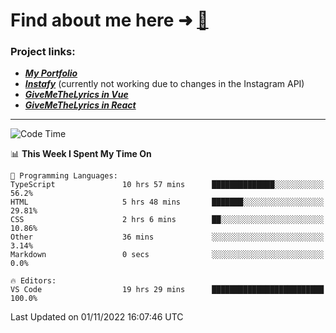 # Find about me here ➜ [🧑](https://pauabella.dev)

### Project links:
- ***[My Portfolio](https://pauabella.dev)***
- ***[Instafy](https://instafy.me)*** (currently not working due to changes in the Instagram API)
- ***[GiveMeTheLyrics in Vue](https://lyrics.pauabella.dev)***
- ***[GiveMeTheLyrics in React](https://pauabella.dev/GiveMeTheLyrics)***

---
<!--START_SECTION:waka-->
![Code Time](http://img.shields.io/badge/Code%20Time-1%2C602%20hrs%2045%20mins-blue)

📊 **This Week I Spent My Time On** 

```text
💬 Programming Languages: 
TypeScript               10 hrs 57 mins      ██████████████░░░░░░░░░░░   56.2% 
HTML                     5 hrs 48 mins       ███████░░░░░░░░░░░░░░░░░░   29.81% 
CSS                      2 hrs 6 mins        ██░░░░░░░░░░░░░░░░░░░░░░░   10.86% 
Other                    36 mins             ░░░░░░░░░░░░░░░░░░░░░░░░░   3.14% 
Markdown                 0 secs              ░░░░░░░░░░░░░░░░░░░░░░░░░   0.0%

🔥 Editors: 
VS Code                  19 hrs 29 mins      █████████████████████████   100.0%

```


 Last Updated on 01/11/2022 16:07:46 UTC
<!--END_SECTION:waka-->
